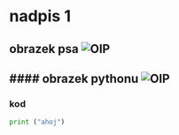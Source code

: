 # nadpis 1
## obrazek psa ![OIP](https://github.com/user-attachments/assets/1ac61da4-401c-4809-86f9-0c0315cb07b3)
## #### obrazek pythonu ![OIP](https://github.com/user-attachments/assets/f3ddfc35-3257-45ca-b424-bf5d662a6a83)


### kod
``` python
print ("ahoj")



